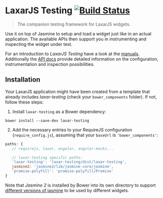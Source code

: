 # LaxarJS Testing [![Build Status](https://travis-ci.org/LaxarJS/laxar-testing.svg?branch=master)](https://travis-ci.org/LaxarJS/laxar-testing)

> The companion testing framework for LaxarJS widgets.

Use it on top of Jasmine to setup and load a widget just like in an actual application.
The available APIs then support you in instrumenting and inspecting the widget under test.

For an introduction to *LaxarJS Testing* have a look at the [manuals](docs/manuals/index.md).
Additionally the [API docs](docs/api/laxar-testing.js.md) provide detailed information on the configuration, instrumentation and inspection possibilities.


## Installation

Your LaxarJS application might have been created from a template that already includes _laxar-testing_ (check your `bower_components` folder).
If not, follow these steps:

1. Install `laxar-testing` as a Bower dependency:

```console
bower install --save-dev laxar-testing
```

2. Add the necessary entries to your RequireJS configuration (`require_config.js`), assuming that your `baseUrl` is `'bower_components'`:

```js
paths: {
   // requirejs, laxar, angular, angular-mocks...

   // laxar-testing specific paths:
   'laxar-testing': 'laxar-testing/dist/laxar-testing',
   jasmine2: 'jasmine2/lib/jasmine-core/jasmine',
   'promise-polyfill': 'promise-polyfill/Promise'
}
```

Note that _Jasmine 2_ is installed by Bower into its own directory to support [different versions of jasmine](docs/manuals/jasmine-compatibility.md) to be used by different widgets.
